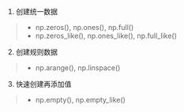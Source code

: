 1. 创建统一数据
> * np.zeros(), np.ones(), np.full()
> * np.zeros_like(), np.ones_like(), np.full_like()

2. 创建规则数据
> * np.arange(), np.linspace()

3. 快速创建再添加值
> * np.empty(), np.empty_like()
